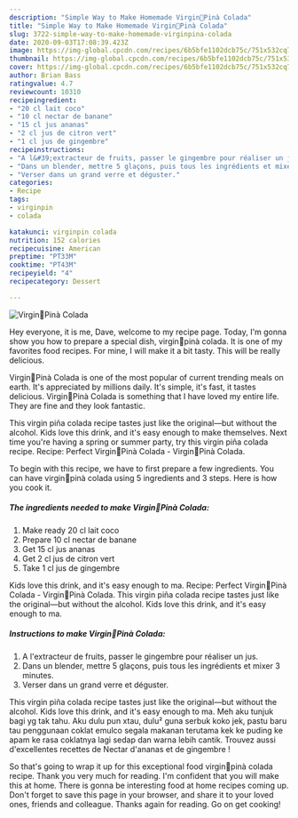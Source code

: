```yaml
---
description: "Simple Way to Make Homemade Virgin🥥Pinà Colada"
title: "Simple Way to Make Homemade Virgin🥥Pinà Colada"
slug: 3722-simple-way-to-make-homemade-virginpina-colada
date: 2020-09-03T17:08:39.423Z
image: https://img-global.cpcdn.com/recipes/6b5bfe1102dcb75c/751x532cq70/virgin🥥pina-colada-photo-principale-de-la-recette.jpg
thumbnail: https://img-global.cpcdn.com/recipes/6b5bfe1102dcb75c/751x532cq70/virgin🥥pina-colada-photo-principale-de-la-recette.jpg
cover: https://img-global.cpcdn.com/recipes/6b5bfe1102dcb75c/751x532cq70/virgin🥥pina-colada-photo-principale-de-la-recette.jpg
author: Brian Bass
ratingvalue: 4.7
reviewcount: 10310
recipeingredient:
- "20 cl lait coco"
- "10 cl nectar de banane"
- "15 cl jus ananas"
- "2 cl jus de citron vert"
- "1 cl jus de gingembre"
recipeinstructions:
- "A l&#39;extracteur de fruits, passer le gingembre pour réaliser un jus."
- "Dans un blender, mettre 5 glaçons, puis tous les ingrédients et mixer 3 minutes."
- "Verser dans un grand verre et déguster."
categories:
- Recipe
tags:
- virginpin
- colada

katakunci: virginpin colada 
nutrition: 152 calories
recipecuisine: American
preptime: "PT33M"
cooktime: "PT43M"
recipeyield: "4"
recipecategory: Dessert

---
```



![Virgin🥥Pinà Colada](https://img-global.cpcdn.com/recipes/6b5bfe1102dcb75c/751x532cq70/virgin🥥pina-colada-photo-principale-de-la-recette.jpg)

Hey everyone, it is me, Dave, welcome to my recipe page. Today, I'm gonna show you how to prepare a special dish, virgin🥥pinà colada. It is one of my favorites food recipes. For mine, I will make it a bit tasty. This will be really delicious.

Virgin🥥Pinà Colada is one of the most popular of current trending meals on earth. It's appreciated by millions daily. It's simple, it's fast, it tastes delicious. Virgin🥥Pinà Colada is something that I have loved my entire life. They are fine and they look fantastic.

This virgin piña colada recipe tastes just like the original—but without the alcohol. Kids love this drink, and it&#39;s easy enough to make themselves. Next time you&#39;re having a spring or summer party, try this virgin piña colada recipe. Recipe: Perfect Virgin🥥Pinà Colada - Virgin🥥Pinà Colada.


To begin with this recipe, we have to first prepare a few ingredients. You can have virgin🥥pinà colada using 5 ingredients and 3 steps. Here is how you cook it.

<!--inarticleads1-->

##### The ingredients needed to make Virgin🥥Pinà Colada:

1. Make ready 20 cl lait coco
1. Prepare 10 cl nectar de banane
1. Get 15 cl jus ananas
1. Get 2 cl jus de citron vert
1. Take 1 cl jus de gingembre


Kids love this drink, and it&#39;s easy enough to ma. Recipe: Perfect Virgin🥥Pinà Colada - Virgin🥥Pinà Colada. This virgin piña colada recipe tastes just like the original—but without the alcohol. Kids love this drink, and it&#39;s easy enough to ma. 

<!--inarticleads2-->

##### Instructions to make Virgin🥥Pinà Colada:

1. A l&#39;extracteur de fruits, passer le gingembre pour réaliser un jus.
1. Dans un blender, mettre 5 glaçons, puis tous les ingrédients et mixer 3 minutes.
1. Verser dans un grand verre et déguster.


This virgin piña colada recipe tastes just like the original—but without the alcohol. Kids love this drink, and it&#39;s easy enough to ma. Meh aku tunjuk bagi yg tak tahu. Aku dulu pun xtau, dulu² guna serbuk koko jek, pastu baru tau penggunaan coklat emulco segala makanan terutama kek ke puding ke apam ke rasa coklatnya lagi sedap dan warna lebih cantik. Trouvez aussi d&#39;excellentes recettes de Nectar d&#39;ananas et de gingembre ! 

So that's going to wrap it up for this exceptional food virgin🥥pinà colada recipe. Thank you very much for reading. I'm confident that you will make this at home. There is gonna be interesting food at home recipes coming up. Don't forget to save this page in your browser, and share it to your loved ones, friends and colleague. Thanks again for reading. Go on get cooking!
